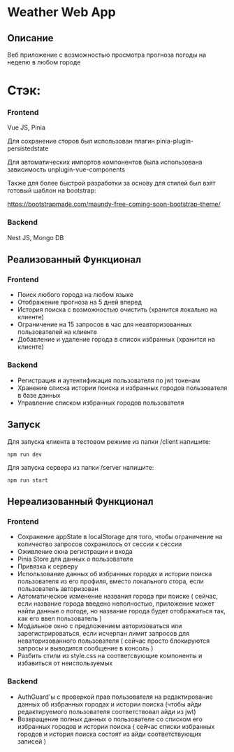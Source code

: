 # Weather Web App

## Описание

Веб приложение с возможностью просмотра прогноза погоды на неделю в любом городе

# Стэк:
### Frontend
Vue JS, Pinia

Для сохранение сторов был использован плагин pinia-plugin-persistedstate

Для автоматических импортов компонентов была использована зависимость unplugin-vue-components 

Также для более быстрой разработки за основу для стилей был взят готовый шаблон на bootstrap:

https://bootstrapmade.com/maundy-free-coming-soon-bootstrap-theme/

### Backend
Nest JS, Mongo DB

## Реализованный Функционал 
### Frontend
- Поиск любого города на любом языке
- Отображение прогноза на 5 дней вперед
- История поиска с возможностью очистить (хранится локально на клиенте)
- Ограничение на 15 запросов в час для неавторизованных пользователей на клиенте
- Добавление и удаление города в список избранных (хранится на клиенте)

### Backend
- Регистрация и аутентификация пользователя по jwt токенам
- Хранение списка истории поиска и избранных городов пользователя в базе данных
- Управление списком избранных городов пользователя

## Запуск
Для запуска клиента в тестовом режиме из папки /client напишите:

    npm run dev

Для запуска сервера из папки /server напишите:

    npm run start


## Нереализованный Функционал
### Frontend
- Сохранение appState в localStorage для того, чтобы ограничение на количество запросов сохранялось от сессии к сессии
- Оживление окна регистрации и входа
- Pinia Store для данных о пользователе
- Привязка к серверу
- Использование данных об избранных городах и истории поиска пользователя из его профиля, вместо локального стора, если пользователь авторизован
- Автоматическое изменение названия города при поиске ( сейчас, если название города введено неполностью, приложение может найти данные о погоде, но название города будет отображаться так, как его ввел пользователь )
- Модальное окно с предложением авторизоваться или зарегистрироваться, если исчерпан лимит запросов для неваторизованного пользователя ( сейчас просто блокируются запросы и выводится сообщение в консоль )
- Разбить стили из style.css на соответсвующие компоненты и избавиться от неиспользуемых

### Backend
- AuthGuard'ы с проверкой прав пользователя на редактирование данных об избранных городах и истории поиска (чтобы айди редактируемого пользователя соответствовал айди из jwt)
- Возвращение полных данных о пользователе со списком его избранных городов и истории поиска ( сейчас списки избранных городов и история поиска состоят из айди соответствующих записей ) 
